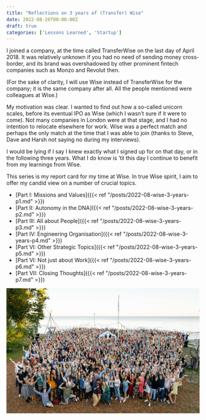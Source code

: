 ```yaml
---
title: "Reflections on 3 years of (Transfer) Wise"
date: 2022-08-26T00:00:00Z
draft: true
categories: ['Lessons Learned', 'Startup']
---
```



I joined a company, at the time called TransferWise on the last day of April 2018. It was relatively unknown if you had no need of sending money cross-border, and its brand was overshadowed by other prominent fintech companies such as Monzo and Revolut then. 

(For the sake of clarity, I will use Wise instead of TransferWise for the company; it is the same company after all. All the people mentioned were colleagues at Wise.)

My motivation was clear. I wanted to find out how a so-called unicorn scales, before its eventual IPO as Wise (which I wasn’t sure if it were to come). Not many companies in London were at that stage, and I had no intention to relocate elsewhere for work. Wise was a perfect match and perhaps the only match at the time that I was able to join (thanks to Steve, Dave and Harsh not saying no during my interviews).

I would be lying if I say I knew exactly what I signed up for on that day, or in the following three years. What I do know is ‘til this day I continue to benefit from my learnings from Wise. 

This series is my report card for my time at Wise. In true Wise spirit, I aim to offer my candid view on a number of crucial topics. 

- [Part I: Missions and Values]({{< ref "/posts/2022-08-wise-3-years-p1.md" >}})
- [Part II: Autonomy in the DNA]({{< ref "/posts/2022-08-wise-3-years-p2.md" >}})
- [Part III: All about People]({{< ref "/posts/2022-08-wise-3-years-p3.md" >}})
- [Part IV: Engineering Organisation]({{< ref "/posts/2022-08-wise-3-years-p4.md" >}})
- [Part VI: Other Strategic Topics]({{< ref "/posts/2022-08-wise-3-years-p5.md" >}})
- [Part VI: Not just about Work]({{< ref "/posts/2022-08-wise-3-years-p6.md" >}})
- [Part VII: Closing Thoughts]({{< ref "/posts/2022-08-wise-3-years-p7.md" >}})

![beaworld festival | TransferWise Summer Days 2019](/beaworld_TransferWiseSummerDays2019.jpeg)
